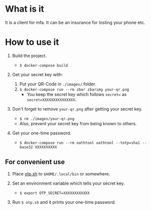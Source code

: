 # What is it

It is a client for mfa. It can be an insurance for losting your phone etc.

# How to use it

1. Build the project.
    * `$ docker-compose build`

1. Get your secret key with:
    1. Put your QR-Code in `./images/` folder.
    1. `$ docker-compose run --rm zbar zbarimg your-qr.png`
        * You keep the secret key which follows `secret=` as `secret=XXXXXXXXXXXXXXX`.

1. Don't forget to remove `your-qr.png` after getting your secret key.
    * `$ rm ./images/your-qr.png`
    * Also, prevent your secret key from being known to others.

1. Get your one-time password.
    * `$ docker-compose run --rm oathtool oathtool --totp=sha1 --base32 XXXXXXXXXX`

## For convenient use

1. Place [otp.sh](otp.sh) to `$HOME/.local/bin` or somewhere.

2. Set an environment variable which tells your secret key.
    * `$ export OTP_SECRET=XXXXXXXXXXXX`

3. Run `$ otp.sh` and it prints your one-time password.
